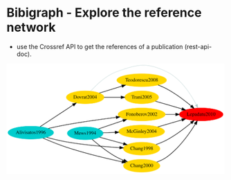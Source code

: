 # Bibigraph - Explore the reference network

- use the Crossref API to get the references of a publication (rest-api-doc).

![example](./graphs/Lepadatu2010_gen2_top2.svg)
